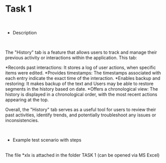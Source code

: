 # Task 1

<br>

* Description

<br>

The "History" tab is a feature that allows users to track and manage their previous activity or interactions within the application. This tab:

*Records past interactions: It stores a log of user actions,  when specific items were edited.
*Provides timestamps: The timestamps associated with each entry indicate the exact time of the interaction.
*Enables backup and restoring: It makes backup of the text and Users may be able to restore segments in the history based on date.
*Offers a chronological view: The history is displayed in a chronological order, with the most recent actions appearing at the top.

Overall, the "History" tab serves as a useful tool for users to review their past activities, identify trends, and potentially troubleshoot any issues or inconsistencies.

<br>

* Example test scenario with steps
<br>
The file *xlx is attached in the folder TASK 1  (can be opened via MS Excel)
